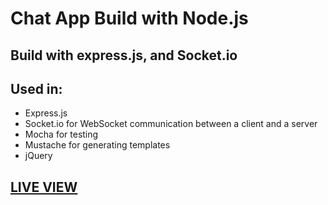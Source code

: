 # Chat App Build with Node.js

## Build with express.js, and Socket.io

## Used in:

- Express.js
- Socket.io for WebSocket communication between a client and a server
- Mocha for testing
- Mustache for generating templates
- jQuery

## [LIVE VIEW](https://powerful-shelf-85159.herokuapp.com/)
